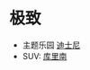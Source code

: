# 极致
* 主题乐园 [迪士尼](../../../2-society/3-culture/place/theme-park/disney/readme.md)
* SUV: [库里南](../../../2-society/3-culture/car/rolls-royce/cullinan.md)
